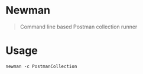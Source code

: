 Newman
======

> Command line based Postman collection runner

# Usage
	newman -c PostmanCollection
